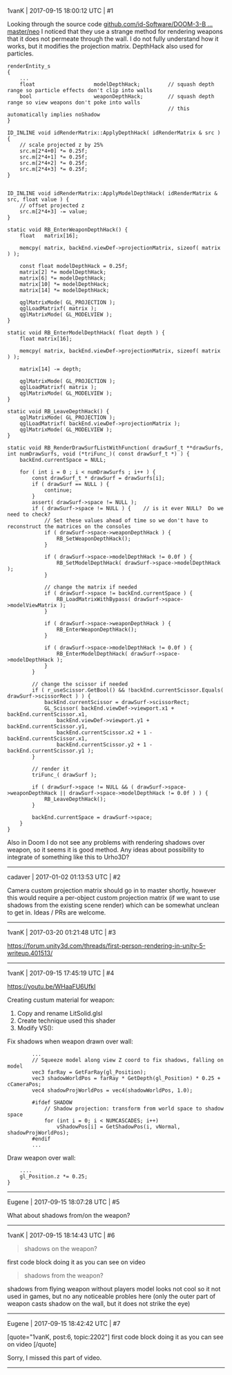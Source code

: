 1vanK | 2017-09-15 18:00:12 UTC | #1

Looking through the source code [github.com/id-Software/DOOM-3-B ... master/neo](https://github.com/id-Software/DOOM-3-BFG/tree/master/neo) I noticed that they use a strange method for rendering weapons that it does not permeate through the wall. I do not fully understand how it works, but it modifies the projection matrix. DepthHack also used for particles.
```
renderEntity_s
{
    ...
    float					modelDepthHack;			// squash depth range so particle effects don't clip into walls 
    bool					weaponDepthHack;		// squash depth range so view weapons don't poke into walls
													// this automatically implies noShadow 
}
```

```
ID_INLINE void idRenderMatrix::ApplyDepthHack( idRenderMatrix & src ) {
	// scale projected z by 25%
	src.m[2*4+0] *= 0.25f;
	src.m[2*4+1] *= 0.25f;
	src.m[2*4+2] *= 0.25f;
	src.m[2*4+3] *= 0.25f;
}


ID_INLINE void idRenderMatrix::ApplyModelDepthHack( idRenderMatrix & src, float value ) {
	// offset projected z
	src.m[2*4+3] -= value;
}
````

```
static void RB_EnterWeaponDepthHack() {
	float	matrix[16];

	memcpy( matrix, backEnd.viewDef->projectionMatrix, sizeof( matrix ) );

	const float modelDepthHack = 0.25f;
	matrix[2] *= modelDepthHack;
	matrix[6] *= modelDepthHack;
	matrix[10] *= modelDepthHack;
	matrix[14] *= modelDepthHack;

	qglMatrixMode( GL_PROJECTION );
	qglLoadMatrixf( matrix );
	qglMatrixMode( GL_MODELVIEW );
} 

static void RB_EnterModelDepthHack( float depth ) {
	float matrix[16];

	memcpy( matrix, backEnd.viewDef->projectionMatrix, sizeof( matrix ) );

	matrix[14] -= depth;

	qglMatrixMode( GL_PROJECTION );
	qglLoadMatrixf( matrix );
	qglMatrixMode( GL_MODELVIEW );
} 

static void RB_LeaveDepthHack() {
	qglMatrixMode( GL_PROJECTION );
	qglLoadMatrixf( backEnd.viewDef->projectionMatrix );
	qglMatrixMode( GL_MODELVIEW );
} 

````

```
static void RB_RenderDrawSurfListWithFunction( drawSurf_t **drawSurfs, int numDrawSurfs, void (*triFunc_)( const drawSurf_t *) ) {
	backEnd.currentSpace = NULL;

	for ( int i = 0 ; i < numDrawSurfs ; i++ ) {
		const drawSurf_t * drawSurf = drawSurfs[i];
		if ( drawSurf == NULL ) {
			continue;
		}
		assert( drawSurf->space != NULL );
		if ( drawSurf->space != NULL ) {	// is it ever NULL?  Do we need to check?
			// Set these values ahead of time so we don't have to reconstruct the matrices on the consoles
			if ( drawSurf->space->weaponDepthHack ) {
				RB_SetWeaponDepthHack();
			}

			if ( drawSurf->space->modelDepthHack != 0.0f ) {
				RB_SetModelDepthHack( drawSurf->space->modelDepthHack );
			}

			// change the matrix if needed
			if ( drawSurf->space != backEnd.currentSpace ) {
				RB_LoadMatrixWithBypass( drawSurf->space->modelViewMatrix );
			}

			if ( drawSurf->space->weaponDepthHack ) {
				RB_EnterWeaponDepthHack();
			}

			if ( drawSurf->space->modelDepthHack != 0.0f ) {
				RB_EnterModelDepthHack( drawSurf->space->modelDepthHack );
			}
		}

		// change the scissor if needed
		if ( r_useScissor.GetBool() && !backEnd.currentScissor.Equals( drawSurf->scissorRect ) ) {
			backEnd.currentScissor = drawSurf->scissorRect;
			GL_Scissor( backEnd.viewDef->viewport.x1 + backEnd.currentScissor.x1, 
				backEnd.viewDef->viewport.y1 + backEnd.currentScissor.y1,
				backEnd.currentScissor.x2 + 1 - backEnd.currentScissor.x1,
				backEnd.currentScissor.y2 + 1 - backEnd.currentScissor.y1 );
		}

		// render it
		triFunc_( drawSurf );

		if ( drawSurf->space != NULL && ( drawSurf->space->weaponDepthHack || drawSurf->space->modelDepthHack != 0.0f ) ) {
			RB_LeaveDepthHack();
		}

		backEnd.currentSpace = drawSurf->space;
	}
}
```

Also in Doom I do not see any problems with rendering shadows over weapon, so it seems it is good method. Any ideas about possibility to integrate of something like this to Urho3D?

-------------------------

cadaver | 2017-01-02 01:13:53 UTC | #2

Camera custom projection matrix should go in to master shortly, however this would require a per-object custom projection matrix (if we want to use shadows from the existing scene render) which can be somewhat unclean to get in. Ideas / PRs are welcome.

-------------------------

1vanK | 2017-03-20 01:21:48 UTC | #3

 https://forum.unity3d.com/threads/first-person-rendering-in-unity-5-writeup.401513/

-------------------------

1vanK | 2017-09-15 17:45:19 UTC | #4

https://youtu.be/WHaaFU6UfkI

Creating custum material for weapon:
1) Copy and rename LitSolid.glsl
2) Create technique used this shader
3) Modify VS():

Fix shadows when weapon drawn over wall:
```
        ...
        // Squeeze model along view Z coord to fix shadows, falling on model
        vec3 farRay = GetFarRay(gl_Position);
        vec3 shadowWorldPos = farRay * GetDepth(gl_Position) * 0.25 + cCameraPos;
        vec4 shadowProjWorldPos = vec4(shadowWorldPos, 1.0);

        #ifdef SHADOW
            // Shadow projection: transform from world space to shadow space
            for (int i = 0; i < NUMCASCADES; i++)
                vShadowPos[i] = GetShadowPos(i, vNormal, shadowProjWorldPos);
        #endif
        ...
```

Draw weapon over wall:
```
    ....
    gl_Position.z *= 0.25;
}
```

-------------------------

Eugene | 2017-09-15 18:07:28 UTC | #5

What about shadows from/on the weapon?

-------------------------

1vanK | 2017-09-15 18:14:43 UTC | #6

> shadows on the weapon?

first code block doing it as you can see on video

> shadows from the weapon?

shadows from flying weapon without players model looks not cool so it not used in games, but no any noticeable probles here (only the outer part of weapon casts shadow on the wall, but it does not strike the eye)

-------------------------

Eugene | 2017-09-15 18:42:42 UTC | #7

[quote="1vanK, post:6, topic:2202"]
first code block doing it as you can see on video
[/quote]

Sorry, I missed this part of video.

-------------------------

